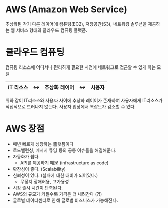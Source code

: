 AWS (Amazon Web Service)
=====
추상화된 각기 다른 레이어에 컴퓨팅(EC2), 저장공간(S3), 네트워킹 솔루션을 제공하는 웹 서비스 형태의 클라우드 컴퓨팅 플랫폼.

# 클라우드 컴퓨팅
컴퓨팅 리소스에 어디서나 편리하게 필요한 시점에 네트워크로 접근할 수 있게 하는 모델

| IT 리소스 | <-> | 추상화 레이어 | <-> | 사용자 |
| ------- | ------- | ------ | ------ | ------ |
위와 같이 IT리소스와 사용자 사이에 추상화 레이어가 존재하여 사용자에게 IT리소스가 직접적으로 드러나지 않는다. 사용자 입장에서 복잡도가 감소할 수 있다.

# AWS 장점
* 매년 빠르게 성장하는 플랫폼이다
* 로드밸런싱, 메시지 큐잉 등의 공통 이슈들을 해결해준다.
* 자동화가 쉽다.
    * API를 제공하기 떄문 (infrastructure as code)
* 확장성이 좋다. (Scalability)
* 신뢰성이 있다. (실패에 대한 대비가 되어있다.)
    * 무정지 장애허용, 고가용성
* 시장 출시 시간이 단축된다.
* AWS의 규모가 커질수록 가격은 더 내려간다 (?!)
* 글로벌 데이터센터로 인해 글로벌 비즈니스가 가능해진다.